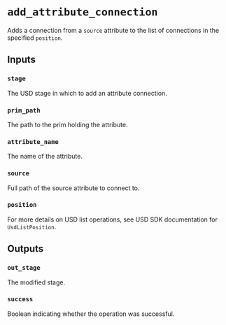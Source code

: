 # `add_attribute_connection`

Adds a connection from a `source` attribute to the list of connections in the specified `position`.

## Inputs

### `stage`
The USD stage in which to add an attribute connection. 

### `prim_path`
The path to the prim holding the attribute. 

### `attribute_name`
The name of the attribute. 

### `source`
Full path of the source attribute to connect to. 

### `position`
For more details on USD list operations, see USD SDK documentation for `UsdListPosition`. 

## Outputs

### `out_stage`
The modified stage. 

### `success`
Boolean indicating whether the operation was successful. 
